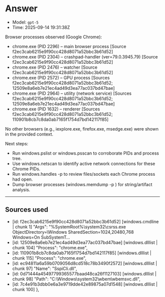 # Answer
- Model: `gpt-5`
- Time: 2025-09-14 19:31:38Z

Browser processes observed (Google Chrome):

- chrome.exe (PID 2296) – main browser process [Source f2ec3cab6215e9f90cc428d8071a52bbc3b61d52]
- chrome.exe (PID 2304) – crashpad-handler (ver=79.0.3945.79) [Source f2ec3cab6215e9f90cc428d8071a52bbc3b61d52]
- chrome.exe (PID 2476) – watcher [Source f2ec3cab6215e9f90cc428d8071a52bbc3b61d52]
- chrome.exe (PID 2572) – GPU process [Sources f2ec3cab6215e9f90cc428d8071a52bbc3b61d52; 12509e8a6eb7e21ec4ad49d3ea77ac037bd47bae]
- chrome.exe (PID 2964) – utility (network service) [Sources f2ec3cab6215e9f90cc428d8071a52bbc3b61d52; 12509e8a6eb7e21ec4ad49d3ea77ac037bd47bae]
- chrome.exe (PID 1632) – renderer [Sources f2ec3cab6215e9f90cc428d8071a52bbc3b61d52; 110901b8cb7c8da0ab7165f1754d7bd142117f85]

No other browsers (e.g., iexplore.exe, firefox.exe, msedge.exe) were shown in the provided context.

Next steps:
- Run windows.pslist or windows.psscan to corroborate PIDs and process tree.
- Use windows.netscan to identify active network connections for these Chrome PIDs.
- Run windows.handles -p <PID> to review files/sockets each Chrome process had open.
- Dump browser processes (windows.memdump -p <PID>) for string/artifact analysis.

---
## Sources used
- [id: f2ec3cab6215e9f90cc428d8071a52bbc3b61d52] [windows.cmdline | chunk 1] "Args": "%SystemRoot%\\system32\\csrss.exe ObjectDirectory=\\Windows SharedSection=1024,20480,768 Windows=On SubSystemT…
- [id: 12509e8a6eb7e21ec4ad49d3ea77ac037bd47bae] [windows.dlllist | chunk 104] "Process": "chrome.exe",
- [id: 110901b8cb7c8da0ab7165f1754d7bd142117f85] [windows.dlllist | chunk 115] "Process": "chrome.exe",
- [id: ec94811a6a59b0709056d8cd518c78b3490f2572] [windows.dlllist | chunk 97] "Name": "SspiCli.dll",
- [id: 0d71444a45497799365577baad48ca26f1127103] [windows.dlllist | chunk 98] "Path": "C:\\Windows\\system32\\wbem\\wbemsvc.dll",
- [id: 7c4e91b3dbb0e6a3e9719dde42e89875a07d1548] [windows.dlllist | chunk 100] },
